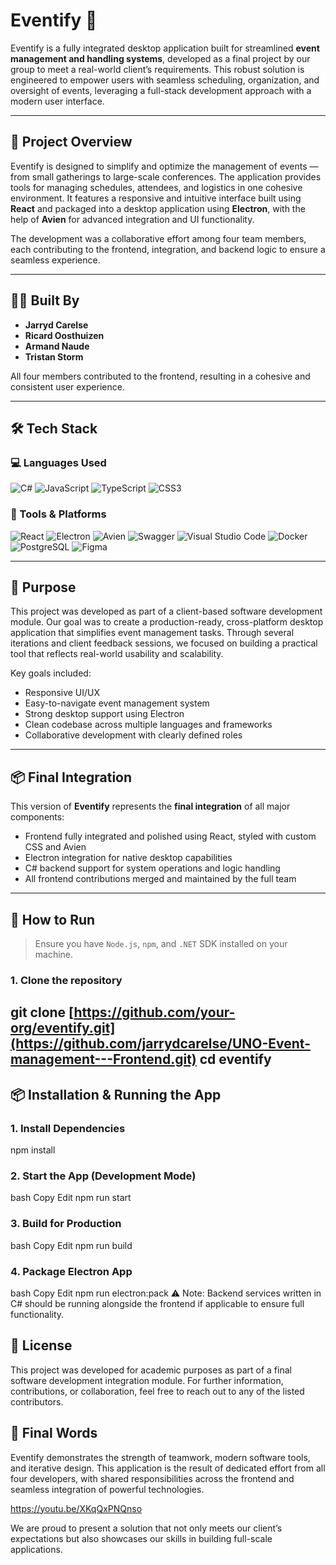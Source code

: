 # Eventify 🎉

Eventify is a fully integrated desktop application built for streamlined **event management and handling systems**, developed as a final project by our group to meet a real-world client’s requirements. This robust solution is engineered to empower users with seamless scheduling, organization, and oversight of events, leveraging a full-stack development approach with a modern user interface.

---

## 🚀 Project Overview

Eventify is designed to simplify and optimize the management of events — from small gatherings to large-scale conferences. The application provides tools for managing schedules, attendees, and logistics in one cohesive environment. It features a responsive and intuitive interface built using **React** and packaged into a desktop application using **Electron**, with the help of **Avien** for advanced integration and UI functionality.

The development was a collaborative effort among four team members, each contributing to the frontend, integration, and backend logic to ensure a seamless experience.

---

## 👨‍💻 Built By

- **Jarryd Carelse**
- **Ricard Oosthuizen**
- **Armand Naude**
- **Tristan Storm**

All four members contributed to the frontend, resulting in a cohesive and consistent user experience.

---

## 🛠️ Tech Stack

### 💻 Languages Used

![C#](https://img.shields.io/badge/C%23-239120?style=for-the-badge&logo=c-sharp&logoColor=white)
![JavaScript](https://img.shields.io/badge/JavaScript-F7DF1E?style=for-the-badge&logo=javascript&logoColor=black)
![TypeScript](https://img.shields.io/badge/TypeScript-007ACC?style=for-the-badge&logo=typescript&logoColor=white)
![CSS3](https://img.shields.io/badge/CSS3-1572B6?style=for-the-badge&logo=css3&logoColor=white)

### 🧰 Tools & Platforms

![React](https://img.shields.io/badge/React-20232A?style=for-the-badge&logo=react&logoColor=61DAFB)
![Electron](https://img.shields.io/badge/Electron-2C2E3B?style=for-the-badge&logo=electron&logoColor=white)
![Avien](https://img.shields.io/badge/Avien-000000?style=for-the-badge) <!-- Placeholder badge -->
![Swagger](https://img.shields.io/badge/Swagger-85EA2D?style=for-the-badge&logo=swagger&logoColor=black)
![Visual Studio Code](https://img.shields.io/badge/VS%20Code-007ACC?style=for-the-badge&logo=visual-studio-code&logoColor=white)
![Docker](https://img.shields.io/badge/Docker-2496ED?style=for-the-badge&logo=docker&logoColor=white)
![PostgreSQL](https://img.shields.io/badge/PostgreSQL-336791?style=for-the-badge&logo=postgresql&logoColor=white)
![Figma](https://img.shields.io/badge/Figma-F24E1E?style=for-the-badge&logo=figma&logoColor=white)

---

## 💼 Purpose

This project was developed as part of a client-based software development module. Our goal was to create a production-ready, cross-platform desktop application that simplifies event management tasks. Through several iterations and client feedback sessions, we focused on building a practical tool that reflects real-world usability and scalability.

Key goals included:
- Responsive UI/UX
- Easy-to-navigate event management system
- Strong desktop support using Electron
- Clean codebase across multiple languages and frameworks
- Collaborative development with clearly defined roles

---

## 📦 Final Integration

This version of **Eventify** represents the **final integration** of all major components:
- Frontend fully integrated and polished using React, styled with custom CSS and Avien
- Electron integration for native desktop capabilities
- C# backend support for system operations and logic handling
- All frontend contributions merged and maintained by the full team

---

## 📁 How to Run

> Ensure you have `Node.js`, `npm`, and `.NET` SDK installed on your machine.

### 1. Clone the repository

git clone [https://github.com/your-org/eventify.git](https://github.com/jarrydcarelse/UNO-Event-management---Frontend.git)
cd eventify
---

## 📦 Installation & Running the App

### 1. Install Dependencies

npm install

### 2. Start the App (Development Mode)
bash
Copy
Edit
npm run start

### 3. Build for Production
bash
Copy
Edit
npm run build

### 4. Package Electron App
bash
Copy
Edit
npm run electron:pack
⚠️ Note: Backend services written in C# should be running alongside the frontend if applicable to ensure full functionality.

## 📝 License
This project was developed for academic purposes as part of a final software development integration module. For further information, contributions, or collaboration, feel free to reach out to any of the listed contributors.

## 📣 Final Words
Eventify demonstrates the strength of teamwork, modern software tools, and iterative design. This application is the result of dedicated effort from all four developers, with shared responsibilities across the frontend and seamless integration of powerful technologies.


https://youtu.be/XKqQxPNQnso

We are proud to present a solution that not only meets our client’s expectations but also showcases our skills in building full-scale applications.
